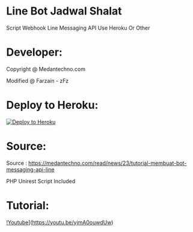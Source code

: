 # Line Bot Jadwal Shalat
Script Webhook Line Messaging API Use Heroku Or Other

# Developer:
Copyright @ Medantechno.com

Modified @ Farzain - zFz

# Deploy to Heroku:
[![Deploy to Heroku](https://www.herokucdn.com/deploy/button.svg)](https://heroku.com/deploy)

# Source:
Source : https://medantechno.com/read/news/23/tutorial-membuat-bot-messaging-api-line

PHP Unirest Script Included

# Tutorial:
[!Youtube](https://cdn57.androidauthority.net/wp-content/uploads/2017/08/new-youtube-logo-840x402.jpg)](https://youtu.be/yjmA0ouwdUw)
